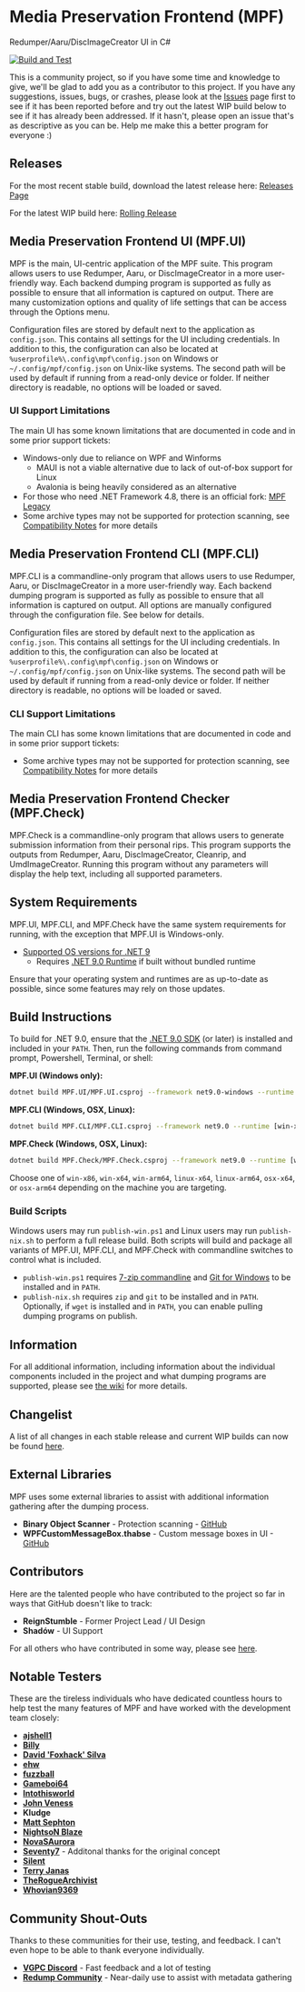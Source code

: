 # Media Preservation Frontend (MPF)

Redumper/Aaru/DiscImageCreator UI in C#

[![Build and Test](https://github.com/SabreTools/MPF/actions/workflows/build_and_test.yml/badge.svg)](https://github.com/SabreTools/MPF/actions/workflows/build_and_test.yml)

This is a community project, so if you have some time and knowledge to give, we'll be glad to add you as a contributor to this project. If you have any suggestions, issues, bugs, or crashes, please look at the [Issues](https://github.com/SabreTools/MPF/issues) page first to see if it has been reported before and try out the latest WIP build below to see if it has already been addressed. If it hasn't, please open an issue that's as descriptive as you can be. Help me make this a better program for everyone :)

## Releases

For the most recent stable build, download the latest release here: [Releases Page](https://github.com/SabreTools/MPF/releases)

For the latest WIP build here: [Rolling Release](https://github.com/SabreTools/MPF/releases/tag/rolling)

## Media Preservation Frontend UI (MPF.UI)

MPF is the main, UI-centric application of the MPF suite. This program allows users to use Redumper, Aaru, or DiscImageCreator in a more user-friendly way. Each backend dumping program is supported as fully as possible to ensure that all information is captured on output. There are many customization options and quality of life settings that can be access through the Options menu.

Configuration files are stored by default next to the application as `config.json`. This contains all settings for the UI including credentials. In addition to this, the configuration can also be located at `%userprofile%\.config\mpf\config.json` on Windows or `~/.config/mpf/config.json` on Unix-like systems. The second path will be used by default if running from a read-only device or folder. If neither directory is readable, no options will be loaded or saved.

### UI Support Limitations

The main UI has some known limitations that are documented in code and in some prior support tickets:

- Windows-only due to reliance on WPF and Winforms
  - MAUI is not a viable alternative due to lack of out-of-box support for Linux
  - Avalonia is being heavily considered as an alternative
- For those who need .NET Framework 4.8, there is an official fork: [MPF Legacy](https://github.com/Deterous/MPF-Legacy)
- Some archive types may not be supported for protection scanning, see [Compatibility Notes](https://github.com/SabreTools/BinaryObjectScanner?tab=readme-ov-file#compatibility-notes) for more details

## Media Preservation Frontend CLI (MPF.CLI)

MPF.CLI is a commandline-only program that allows users to use Redumper, Aaru, or DiscImageCreator in a more user-friendly way. Each backend dumping program is supported as fully as possible to ensure that all information is captured on output. All options are manually configured through the configuration file. See below for details.

Configuration files are stored by default next to the application as `config.json`. This contains all settings for the UI including credentials. In addition to this, the configuration can also be located at `%userprofile%\.config\mpf\config.json` on Windows or `~/.config/mpf/config.json` on Unix-like systems. The second path will be used by default if running from a read-only device or folder. If neither directory is readable, no options will be loaded or saved.

### CLI Support Limitations

The main CLI has some known limitations that are documented in code and in some prior support tickets:

- Some archive types may not be supported for protection scanning, see [Compatibility Notes](https://github.com/SabreTools/BinaryObjectScanner?tab=readme-ov-file#compatibility-notes) for more details

## Media Preservation Frontend Checker (MPF.Check)

MPF.Check is a commandline-only program that allows users to generate submission information from their personal rips. This program supports the outputs from Redumper, Aaru, DiscImageCreator, Cleanrip, and UmdImageCreator. Running this program without any parameters will display the help text, including all supported parameters.

## System Requirements

MPF.UI, MPF.CLI, and MPF.Check have the same system requirements for running, with the exception that MPF.UI is Windows-only.

- [Supported OS versions for .NET 9](https://github.com/dotnet/core/blob/main/release-notes/9.0/supported-os.md)
  - Requires [.NET 9.0 Runtime](https://dotnet.microsoft.com/en-us/download/dotnet/9.0) if built without bundled runtime

Ensure that your operating system and runtimes are as up-to-date as possible, since some features may rely on those updates.

## Build Instructions

To build for .NET 9.0, ensure that the [.NET 9.0 SDK](https://dotnet.microsoft.com/en-us/download/dotnet/9.0) (or later) is installed and included in your `PATH`. Then, run the following commands from command prompt, Powershell, Terminal, or shell:

**MPF.UI (Windows only):**

```bash
dotnet build MPF.UI/MPF.UI.csproj --framework net9.0-windows --runtime [win-x86|win-x64]
```

**MPF.CLI (Windows, OSX, Linux):**

```bash
dotnet build MPF.CLI/MPF.CLI.csproj --framework net9.0 --runtime [win-x86|win-x64|win-arm64|linux-x64|linux-arm64|osx-x64|osx-arm64]
```

**MPF.Check (Windows, OSX, Linux):**

```bash
dotnet build MPF.Check/MPF.Check.csproj --framework net9.0 --runtime [win-x86|win-x64|win-arm64|linux-x64|linux-arm64|osx-x64|osx-arm64]
```

Choose one of `win-x86`, `win-x64`, `win-arm64`, `linux-x64`, `linux-arm64`, `osx-x64`, or `osx-arm64` depending on the machine you are targeting.

### Build Scripts

Windows users may run `publish-win.ps1` and Linux users may run `publish-nix.sh` to perform a full release build. Both scripts will build and package all variants of MPF.UI, MPF.CLI, and MPF.Check with commandline switches to control what is included.

- `publish-win.ps1` requires [7-zip commandline](https://www.7-zip.org/download.html) and [Git for Windows](https://git-scm.com/downloads) to be installed and in `PATH`.
- `publish-nix.sh` requires `zip` and `git` to be installed and in `PATH`. Optionally, if `wget` is installed and in `PATH`, you can enable pulling dumping programs on publish.

## Information

For all additional information, including information about the individual components included in the project and what dumping programs are supported, please see [the wiki](https://github.com/SabreTools/MPF/wiki) for more details.

## Changelist

A list of all changes in each stable release and current WIP builds can now be found [here](https://github.com/SabreTools/MPF/blob/master/CHANGELIST.md).

## External Libraries

MPF uses some external libraries to assist with additional information gathering after the dumping process.

- **Binary Object Scanner** - Protection scanning - [GitHub](https://github.com/SabreTools/BinaryObjectScanner)
- **WPFCustomMessageBox.thabse** - Custom message boxes in UI - [GitHub](https://github.com/thabse/WPFCustomMessageBox)

## Contributors

Here are the talented people who have contributed to the project so far in ways that GitHub doesn't like to track:

- **ReignStumble** - Former Project Lead / UI Design
- **Shadów** - UI Support

For all others who have contributed in some way, please see [here](https://github.com/SabreTools/MPF/graphs/contributors).

## Notable Testers

These are the tireless individuals who have dedicated countless hours to help test the many features of MPF and have worked with the development team closely:

- [**ajshell1**](https://github.com/ajshell1)
- [**Billy**](https://github.com/InternalLoss)
- [**David 'Foxhack' Silva**](https://github.com/FoxhackDN)
- [**ehw**](https://github.com/ehw)
- [**fuzzball**](https://github.com/fuzz6001)
- [**Gameboi64**](https://github.com/gameboi64)
- [**Intothisworld**](https://github.com/Intothisworld)
- [**John Veness**](https://github.com/JohnVeness)
- **Kludge**
- [**Matt Sephton**](https://github.com/gingerbeardman)
- [**NightsoN Blaze**](https://github.com/nightson)
- [**NovaSAurora**](https://github.com/NovaSAurora)
- [**Seventy7**](https://github.com/7Seventy7) - Additonal thanks for the original concept
- [**Silent**](https://github.com/CookiePLMonster)
- [**Terry Janas**](https://github.com/tjanas)
- [**TheRogueArchivist**](https://github.com/TheRogueArchivist)
- [**Whovian9369**](https://github.com/Whovian9369)

## Community Shout-Outs

Thanks to these communities for their use, testing, and feedback. I can't even hope to be able to thank everyone individually.

- [**VGPC Discord**](https://discord.gg/AHTfxQV) - Fast feedback and a lot of testing
- [**Redump Community**](http://redump.org/) - Near-daily use to assist with metadata gathering
